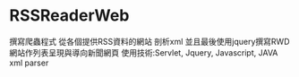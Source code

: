 # RSSReaderWeb

撰寫爬蟲程式 從各個提供RSS資料的網站 剖析xml 並且最後使用jquery撰寫RWD網站作列表呈現與導向新聞網頁
使用技術:Servlet, Jquery, Javascript, JAVA xml parser
